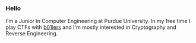 ### Hello

I'm a Junior in Computer Engineering at Purdue University. In my free time I play CTFs with [b01lers](https://b01lers.com/) and I'm mostly interested in Cryptography and Reverse Engineering. 

